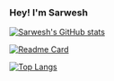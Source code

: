 ### Hey! I'm Sarwesh


[![Sarwesh's GitHub stats](https://github-readme-stats.vercel.app/api?username=sarweshparajuli)](https://github.com/anuraghazra/github-readme-stats)


[![Readme Card](https://github-readme-stats.vercel.app/api/pin/?username=sarweshparajuli&repo=appnativefy)](https://github.com/anuraghazra/github-readme-stats)


[![Top Langs](https://github-readme-stats.vercel.app/api/top-langs/?username=sarweshparajuli&layout=compact)](https://github.com/anuraghazra/github-readme-stats)


<!--
**sarweshparajuli/sarweshparajuli** is a ✨ _special_ ✨ repository because its `README.md` (this file) appears on your GitHub profile.

Here are some ideas to get you started:

- 🔭 I’m currently working on ...
- 🌱 I’m currently learning ...
- 👯 I’m looking to collaborate on ...
- 🤔 I’m looking for help with ...
- 💬 Ask me about ...
- 📫 How to reach me: ...
- 😄 Pronouns: ...
- ⚡ Fun fact: ...
-->
